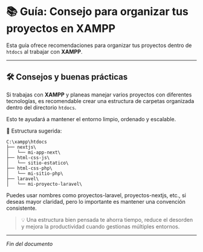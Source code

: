 # 📚 Guía: Consejo para organizar tus proyectos en XAMPP

Esta guía ofrece recomendaciones para organizar tus proyectos dentro de `htdocs` al trabajar con **XAMPP**.

---

## 🛠 Consejos y buenas prácticas

Si trabajas con **XAMPP** y planeas manejar varios proyectos con diferentes tecnologías, es recomendable crear una estructura de carpetas organizada dentro del directorio `htdocs`.

Esto te ayudará a mantener el entorno limpio, ordenado y escalable.

📌 Estructura sugerida:

```
C:\xampp\htdocs
├── nextjs\
│   └── mi-app-next\
├── html-css-js\
│   └── sitio-estatico\
├── html-css-php\
│   └── mi-sitio-php\
├── laravel\
│   └── mi-proyecto-laravel\
```

Puedes usar nombres como proyectos-laravel, proyectos-nextjs, etc., si deseas mayor claridad, pero lo importante es mantener una convención consistente.

> 💡 Una estructura bien pensada te ahorra tiempo, reduce el desorden y mejora la productividad cuando gestionas múltiples entornos.

---

*Fin del documento*
